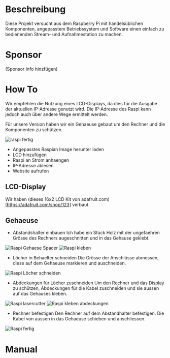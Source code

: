 # Beschreibung

Diese Projekt versucht aus dem Raspberry Pi mit handelsüblichen Komponenten,
angepasstem Betriebssystem und Software einen
einfach zu bedienenden Stream- und Aufnahmestation zu machen.

# Sponsor

(Sponsor Info hinzfügen)

# How To

Wir empfehlen die Nutzung eines LCD-Displays, da dies für die Ausgabe der aktuellen IP-Adresse genutzt wird. Die IP-Adresse des Raspi kann jedoch auch über andere Wege ermittelt werden.

Für unsere Version haben wir ein Gehaeuse gebaut um den Rechner und die Komponenten zu schützen.

![raspi fertig](images/IMG_20150911_181422.jpg)

* Angepasstes Raspian Image herunter laden
* LCD hinzufügen
* Raspi an Strom anhaengen
* IP-Adresse ablesen
* Website aufrufen

## LCD-Display

Wir haben (dieses 16x2 LCD Kit von adafruit.com)[https://adafruit.com/shop/123] verbaut.

## Gehaeuse

* Abstandshalter einbauen
    Ich habe ein Stück Holz mit der ungefaehren Grösse des Rechners augeschnitten und in das Gehause geklebt.

![Raspi Gehaese Spacer](images/IMG_20150911_155047.jpg) 
![Raspi kleben](images/IMG_20150911_155513.jpg)

* Löcher in Behaelter schneiden
    Die Grösse der Anschlüsse abmessen, diese auf dem Gehaeuse markieren
    und auschneiden.

![Raspi Löcher schneiden](images/IMG_20150911_170557.jpg)
    
* Abdeckungen für Löcher zuschneiden
    Um den Rechner und das Display zu schützen, Abdeckungen für die Kabel
    zuschneiden und sie aussen auf das Gehauses kleben.

![Raspi lasercutter](images/IMG_20150911_173845.jpg)
![Raspi kleben abdeckungen](images/IMG_20150911_180205.jpg)

* Rechner befestigen
    Den Rechner auf dem Abstandhalter befestigen. Die Kabel von aussen
    in das Gehaeuse schieben und anschliessen.

![Raspi fertig](images/IMG_20150911_181422.jpg)




# Manual